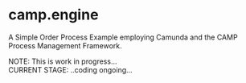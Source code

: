 # camp.engine

A Simple Order Process Example employing Camunda and the CAMP Process Management Framework.

NOTE: This is work in progress...  
CURRENT STAGE: ..coding ongoing...
